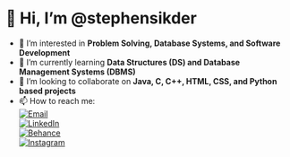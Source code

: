 # 👋 Hi, I’m @stephensikder  

- 👀 I’m interested in **Problem Solving, Database Systems, and Software Development**  
- 🌱 I’m currently learning **Data Structures (DS) and Database Management Systems (DBMS)**  
- 💞️ I’m looking to collaborate on **Java, C, C++, HTML, CSS, and Python based projects**  
- 📫 How to reach me:  
   [![Email](https://img.shields.io/badge/Email-stephensikder%40gmail.com-red?style=for-the-badge&logo=gmail)](mailto:stephensikder@gmail.com)  
   [![LinkedIn](https://img.shields.io/badge/LinkedIn-Stephen%20Sikder-blue?style=for-the-badge&logo=linkedin)](https://www.linkedin.com/in/stephen-sikder-b72925299)  
   [![Behance](https://img.shields.io/badge/Behance-Portfolio-informational?style=for-the-badge&logo=behance)](https://www.behance.net/19a62faestephen)  
   [![Instagram](https://img.shields.io/badge/Instagram-argho.04-pink?style=for-the-badge&logo=instagram)](https://www.instagram.com/argho.04?utm_source=qr&igsh=N3hwcXVzdzBub2F1)  

<!---
stephensikder/stephensikder is a ✨ special ✨ repository because its `README.md` (this file) appears on your GitHub profile.
You can click the Preview link to take a look at your changes.
--->
